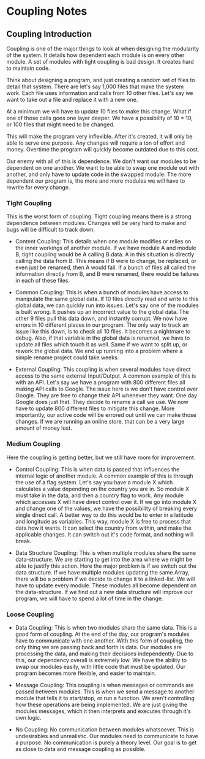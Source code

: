 # Coupling Notes

## Coupling Introduction

Coupling is one of the major things to look at when designing the modularity of the system. It details how dependent each module is on every other module. A set of modules with tight coupling is bad design. It creates hard to maintain code.

Think about designing a program, and just creating a random set of files to detail that system. There are let's say 1,000 files that make the system work. Each file uses information and calls from 10 other files. Let's say we want to take out a file and replace it with a new one.

At a minimum we will have to update 10 files to make this change. What if one of those calls goes one layer deeper. We have a possibility of 10 \* 10, or 100 files that might need to be changed.

This will make the program very inflexible. After it's created, it will only be able to serve one purpose. Any changes will require a ton of effort and money. Overtime the program will quickly become outdated due to this cost.

Our enemy with all of this is dependence. We don't want our modules to be dependent on one another. We want to be able to swap one module out with another, and only have to update code in the swapped module. The more dependent our program is, the more and more modules we will have to rewrite for every change.

### Tight Coupling

This is the worst form of coupling. Tight coupling means there is a strong dependence between modules. Changes will be very hard to make and bugs will be difficult to track down.

- Content Coupling: This details when one module modifies or relies on the inner workings of another module. If we have module A and module B, tight coupling would be A calling B.data. A in this situation is directly calling the data from B. This means if B were to change, be replaced, or even just be renamed, then A would fail. If a bunch of files all called the information directly from B, and B were renamed, there would be failures in each of these files.

- Common Coupling: This is when a bunch of modules have access to manipulate the same global data. If 10 files directly read and write to this global data, we can quickly run into issues. Let's say one of the modules is built wrong. It pushes up an incorrect value to the global data. The other 9 files pull this data down, and instantly corrupt. We now have errors in 10 different places in our program. The only way to track an issue like this down, is to check all 10 files. It becomes a nightmare to debug. Also, if that variable in the global data is renamed, we have to update all files which touch it as well. Same if we want to split up, or rework the global data. We end up running into a problem where a simple rename project could take weeks.

- External Coupling: This coupling is when several modules have direct access to the same external Input/Output. A common example of this is with an API. Let's say we have a program with 800 different files all making API calls to Google. The issue here is we don't have control over Google. They are free to change their API whenever they want. One day Google does just that. They decide to rename a call we use. We now have to update 800 different files to mitigate this change. More importantly, our active code will be errored out until we can make those changes. If we are running an online store, that can be a very large amount of money lost.

### Medium Coupling

Here the coupling is getting better, but we still have room for improvement.

- Control Coupling: This is when data is passed that influences the internal logic of another module. A common example of this is through the use of a flag system. Let's say you have a module X which calculates a value depending on the country you are in. So module X must take in the data, and then a country flag to work. Any module which accesses X will have direct control over it. If we go into module X and change one of the values, we have the possibility of breaking every single direct call. A better way to do this would be to enter in a latitude and longitude as variables. This way, module X is free to process that data how it wants. It can select the country from within, and make the applicable changes. It can switch out it's code format, and nothing will break.

- Data Structure Coupling: This is when multiple modules share the same data-structure. We are starting to get into the area where we might be able to justify this action. Here the major problem is if we switch out the data structure. If we have multiple modules updating the same Array, there will be a problem if we decide to change it to a linked-list. We will have to update every module. These modules all become dependent on the data-structure. If we find out a new data structure will improve our program, we will have to spend a lot of time in the change.

### Loose Coupling

- Data Coupling: This is when two modules share the same data. This is a good form of coupling. At the end of the day, our program's modules have to communicate with one another. With this form of coupling, the only thing we are passing back and forth is data. Our modules are processing the data, and making their decisions independently. Due to this, our dependency overall is extremely low. We have the ability to swap our modules easily, with little code that must be updated. Our program becomes more flexible, and easier to maintain.

- Message Coupling: This coupling is when messages or commands are passed between modules. This is when we send a message to another module that tells it to start/stop, or run a function. We aren't controlling how these operations are being implemented. We are just giving the modules messages, which it then interprets and executes through it's own logic.

- No Coupling: No communication between modules whatsoever. This is undesirables and unrealistic. Our modules need to communicate to have a purpose. No communication is purely a theory level. Our goal is to get as close to data and message coupling as possible.
